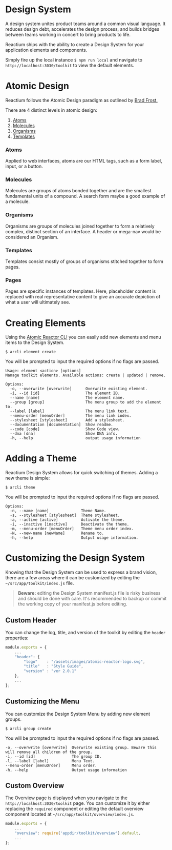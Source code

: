 # Design System

A design system unites product teams around a common visual language. It reduces design debt, accelerates the design process, and builds bridges between teams working in concert to bring products to life.

Reactium ships with the ability to create a Design System for your application elements and components.

Simply fire up the local instance `$ npm run local` and navigate to `http://localhost:3030/toolkit` to view the default elements.

# Atomic Design

Reactium follows the Atomic Design paradigm as outlined by [Brad Frost.](http://bradfrost.com/blog/post/atomic-web-design/)

There are 4 distinct levels in atomic design:

1.  [Atoms](#atoms)
2.  [Molecules](#molecules)
3.  [Organisms](#organisms)
4.  [Templates](templates)

### Atoms

Applied to web interfaces, atoms are our HTML tags, such as a form label, input, or a button.

### Molecules

Molecules are groups of atoms bonded together and are the smallest fundamental units of a compound. A search form maybe a good example of a molecule.

### Organisms

Organisms are groups of molecules joined together to form a relatively complex, distinct section of an interface. A header or mega-nav would be considered an Organism.

### Templates

Templates consist mostly of groups of organisms stitched together to form pages.

### Pages

Pages are specific instances of templates. Here, placeholder content is replaced with real representative content to give an accurate depiction of what a user will ultimately see.

# Creating Elements

Using the [Atomic Reactor CLI](https://www.npmjs.com/package/atomic-reactor-cli) you can easily add new elements and menu items to the Design System.

```
$ arcli element create
```

You will be prompted to input the required options if no flags are passed.

```
Usage: element <action> [options]
Manage toolkit elements. Available actions: create | updated | remove.

Options:
  -o, --overwrite [overwrite]      Overwrite existing element.
  -i, --id [id]                    The element ID.
  --name [name]                    The element name.
  --group [group]                  The menu group to add the element to.
  --label [label]                  The menu link text.
  --menu-order [menuOrder]         The menu link index.
  --stylesheet [stylesheet]        Add a stylesheet.
  --documentation [documentation]  Show readme.
  --code [code]                    Show Code view.
  --dna [dna]                      Show DNA info.
  -h, --help                       output usage information
```

# Adding a Theme

Reactium Design System allows for quick switching of themes. Adding a new theme is simple:

```
$ arcli theme
```

You will be prompted to input the required options if no flags are passed.

```
Options:
  -n, --name [name]              Theme Name.
  -s, --stylesheet [stylesheet]  Theme stylesheet.
  -a, --active [active]          Activate the theme.
  -i, --inactive [inactive]      Deactivate the theme.
  -m, --menu-order [menuOrder]   Theme menu order index.
  -N, --new-name [newName]       Rename to.
  -h, --help                     Output usage information.
```

# Customizing the Design System

Knowing that the Design System can be used to express a brand vision, there are a few areas where it can be customized by editing the `~/src/app/toolkit/index.js` file.

> **Beware:** editing the Design System manifest.js file is risky business and should be done with care. It's recommended to backup or commit the working copy of your manifest.js before editing.

## Custom Header

You can change the log, title, and version of the toolkit by editing the `header` properties:

```js
module.exports = {
    ...
    "header": {
        "logo"    : "/assets/images/atomic-reactor-logo.svg",
        "title"   : "Style Guide",
        "version" : "ver 2.0.1"
    },
    ...
};
```

## Customizing the Menu

You can customize the Design System Menu by adding new element groups.

```
$ arcli group create
```

You will be prompted to input the required options if no flags are passed.

```
-o, --overwrite [overwrite]  Overwrite existing group. Beware this will remove all children of the group.
-i, --id [id]                The group ID.
-l, --label [label]          Menu Text.
--menu-order [menuOrder]     Menu order.
-h, --help                   Output usage information
```

## Custom Overview

The Overview page is displayed when you navigate to the `http://localhost:3030/toolkit` page.
You can customize it by either replacing the `required` component or editing the default overview component located at `~/src/app/toolkit/overview/index.js`.

```javascript
module.exports = {
    ...
    "overview": require('appdir/toolkit/overview').default,
    ...
};
```
